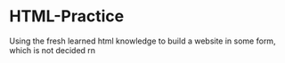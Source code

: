 # HTML-Practice
Using the fresh learned html knowledge to build a website in some form, which is not decided rn
